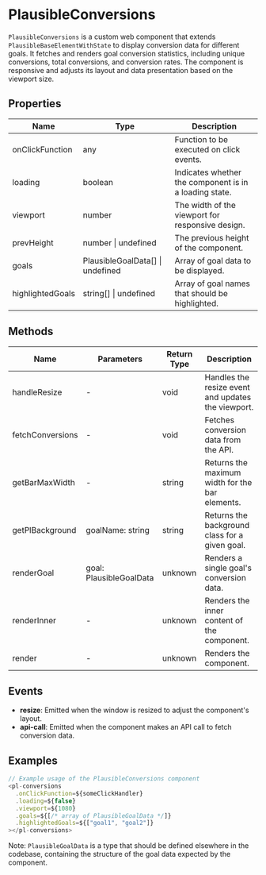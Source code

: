 # PlausibleConversions

`PlausibleConversions` is a custom web component that extends `PlausibleBaseElementWithState` to display conversion data for different goals. It fetches and renders goal conversion statistics, including unique conversions, total conversions, and conversion rates. The component is responsive and adjusts its layout and data presentation based on the viewport size.

## Properties

| Name              | Type                          | Description                                           |
|-------------------|-------------------------------|-------------------------------------------------------|
| onClickFunction   | any                           | Function to be executed on click events.              |
| loading           | boolean                       | Indicates whether the component is in a loading state.|
| viewport          | number                        | The width of the viewport for responsive design.      |
| prevHeight        | number \| undefined           | The previous height of the component.                 |
| goals             | PlausibleGoalData[] \| undefined | Array of goal data to be displayed.                  |
| highlightedGoals  | string[] \| undefined         | Array of goal names that should be highlighted.       |

## Methods

| Name              | Parameters                   | Return Type | Description                                      |
|-------------------|------------------------------|-------------|--------------------------------------------------|
| handleResize      | -                            | void        | Handles the resize event and updates the viewport.|
| fetchConversions  | -                            | void        | Fetches conversion data from the API.            |
| getBarMaxWidth    | -                            | string      | Returns the maximum width for the bar elements.  |
| getPlBackground   | goalName: string             | string      | Returns the background class for a given goal.   |
| renderGoal        | goal: PlausibleGoalData      | unknown     | Renders a single goal's conversion data.         |
| renderInner       | -                            | unknown     | Renders the inner content of the component.      |
| render            | -                            | unknown     | Renders the component.                           |

## Events

- **resize**: Emitted when the window is resized to adjust the component's layout.
- **api-call**: Emitted when the component makes an API call to fetch conversion data.

## Examples

```typescript
// Example usage of the PlausibleConversions component
<pl-conversions
  .onClickFunction=${someClickHandler}
  .loading=${false}
  .viewport=${1080}
  .goals=${[/* array of PlausibleGoalData */]}
  .highlightedGoals=${["goal1", "goal2"]}
></pl-conversions>
```

Note: `PlausibleGoalData` is a type that should be defined elsewhere in the codebase, containing the structure of the goal data expected by the component.